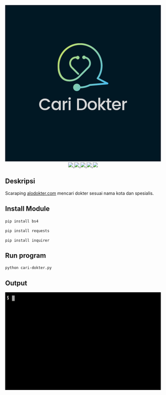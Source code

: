 <div align="center">
  <a href="https://alodokter.com/cari-dokter">
    <img src="src/cari-dokter.png" alt="cari-dokter" width="600">
  </a>
</div>
<div align="center">
 <a href="https://www.python.org/">
   <img src="https://img.shields.io/badge/Made%20with-Python-1f425f.svg">
 </a>
 <a href="https://pypi.python.org/pypi/ansicolortags">
   <img src="https://img.shields.io/pypi/status/ansicolortags.svg">
 </a>
 <a href="https://GitHub.com/Khazulys/Caridokter/stargazers">
   <img src="https://badgen.net/github/stars/Khazulys/Caridokter">
 </a>
 <a href="https://GitHub.com/Khazulys/Caridokter/network">
   <img src="https://badgen.net/github/forks/Khazulys/Caridokter">
 </a>
 <a href="https://GitHub.com/Khazulys/Caridokter/watchers">
   <img src="https://badgen.net/github/watchers/Khazulys/Caridokter">
 </a>
</div>

## Deskripsi
Scaraping [alodokter.com](https://www.alodokter.com/cari-dokter) mencari dokter sesuai nama kota dan spesialis.

## Install Module
`pip install bs4`

`pip install requests`

`pip install inquirer`

## Run program
`python cari-dokter.py`

## Output
![Alt Text](src/output.gif)
